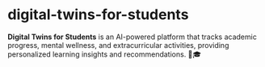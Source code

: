 # digital-twins-for-students
**Digital Twins for Students** is an AI-powered platform that tracks academic progress, mental wellness, and extracurricular activities, providing personalized learning insights and recommendations. 🚀🎓
